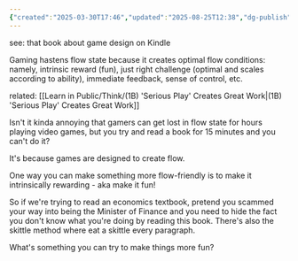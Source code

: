 ```yaml
---
{"created":"2025-03-30T17:46","updated":"2025-08-25T12:38","dg-publish":true,"dg-permalink":"1b2a-gamers-flow","id":"1b2a","dg-path":"Think/(1B2A) Copy Gamers to Reach Flow State.md","permalink":"/1b2a-gamers-flow/","dgPassFrontmatter":true,"noteIcon":"1"}
---
```




<div class="transclusion internal-embed is-loaded"><div class="markdown-embed">




see: that book about game design on Kindle 

Gaming hastens flow state because it creates optimal flow conditions: namely, intrinsic reward (fun), just right challenge (optimal and scales according to ability), immediate feedback, sense of control, etc. 

related: 
[[Learn in Public/Think/(1B) 'Serious Play' Creates Great Work\|(1B) 'Serious Play' Creates Great Work]]

</div></div>


Isn't it kinda annoying that gamers can get lost in flow state for hours playing video games, but you try and read a book for 15 minutes and you can't do it? 

It's because games are designed to create flow. 

One way you can make something more flow-friendly is to make it intrinsically rewarding - aka make it fun! 

So if we're trying to read an economics textbook, pretend you scammed your way into being the Minister of Finance and you need to hide the fact you don't know what you're doing by reading this book. There's also the skittle method where eat a skittle every paragraph. 

What's something you can try to make things more fun?
